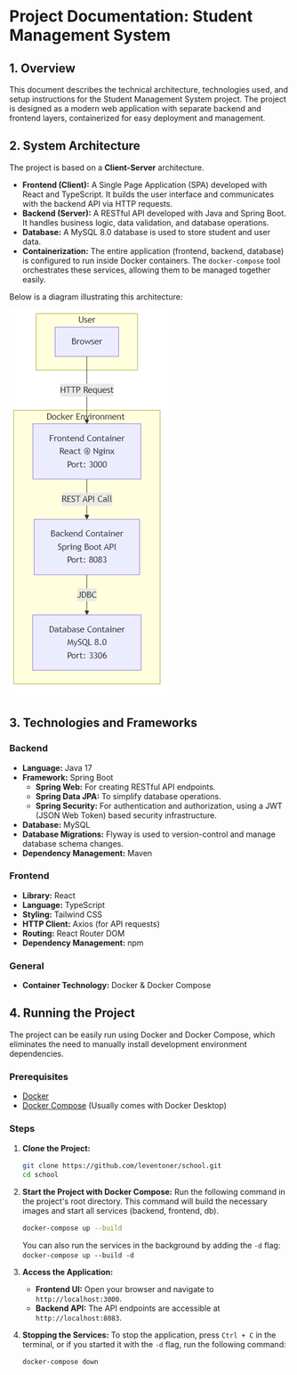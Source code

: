 # Project Documentation: Student Management System

## 1. Overview

This document describes the technical architecture, technologies used, and setup instructions for the Student Management System project. The project is designed as a modern web application with separate backend and frontend layers, containerized for easy deployment and management.

## 2. System Architecture

The project is based on a **Client-Server** architecture.

- **Frontend (Client):** A Single Page Application (SPA) developed with React and TypeScript. It builds the user interface and communicates with the backend API via HTTP requests.
- **Backend (Server):** A RESTful API developed with Java and Spring Boot. It handles business logic, data validation, and database operations.
- **Database:** A MySQL 8.0 database is used to store student and user data.
- **Containerization:** The entire application (frontend, backend, database) is configured to run inside Docker containers. The `docker-compose` tool orchestrates these services, allowing them to be managed together easily.

Below is a diagram illustrating this architecture:

![Architecture Diagram](./architecture.png)

## 3. Technologies and Frameworks

### Backend

- **Language:** Java 17
- **Framework:** Spring Boot
  - **Spring Web:** For creating RESTful API endpoints.
  - **Spring Data JPA:** To simplify database operations.
  - **Spring Security:** For authentication and authorization, using a JWT (JSON Web Token) based security infrastructure.
- **Database:** MySQL
- **Database Migrations:** Flyway is used to version-control and manage database schema changes.
- **Dependency Management:** Maven

### Frontend

- **Library:** React
- **Language:** TypeScript
- **Styling:** Tailwind CSS
- **HTTP Client:** Axios (for API requests)
- **Routing:** React Router DOM
- **Dependency Management:** npm

### General

- **Container Technology:** Docker & Docker Compose

## 4. Running the Project

The project can be easily run using Docker and Docker Compose, which eliminates the need to manually install development environment dependencies.

### Prerequisites

- [Docker](https://www.docker.com/get-started)
- [Docker Compose](https://docs.docker.com/compose/install/) (Usually comes with Docker Desktop)

### Steps

1.  **Clone the Project:**
    ```bash
    git clone https://github.com/leventoner/school.git
    cd school
    ```

2.  **Start the Project with Docker Compose:**
    Run the following command in the project's root directory. This command will build the necessary images and start all services (backend, frontend, db).
    ```bash
    docker-compose up --build
    ```
    You can also run the services in the background by adding the `-d` flag: `docker-compose up --build -d`

3.  **Access the Application:**
    - **Frontend UI:** Open your browser and navigate to `http://localhost:3000`.
    - **Backend API:** The API endpoints are accessible at `http://localhost:8083`.

4.  **Stopping the Services:**
    To stop the application, press `Ctrl + C` in the terminal, or if you started it with the `-d` flag, run the following command:
    ```bash
    docker-compose down
